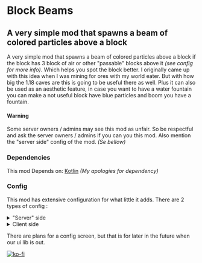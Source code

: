# Block Beams

A very simple mod that spawns a beam of colored particles above a block
---

A very simple mod that spawns a beam of colored particles above a block if the block has 3 block of air or other 
"passable" blocks above it *(see config for more info)*. Which helps you spot the block better. I
originally came up with this idea when I was mining for ores with my world eater. But with how big the 1.18 caves are
this is going to be useful there as well. Plus it can also be used as an aesthetic feature, in case you want to have a
water fountain you can make a not useful block have blue particles and boom you have a fountain.

#### Warning

Some server owners / admins may see this mod as unfair. So be respectful and ask the server owners / admins if you can
you this mod. Also mention the "server side" config of the mod. *(Se bellow)*

### Dependencies

This mod Depends on: [Kotlin](https://modrinth.com/mod/fabric-language-kotlin) *(My apologies for dependency)*

### Config

This mod has extensive configuration for what little it adds.
There are 2 types of config :

<details>
    <summary>"Server" side</summary>
Block Beams is not supported on the server but there is a server side type config.


The only think you can configure server side is the block pass list. It is configured by a vanilla tag, so you just
have to set up a tag on the severer, then all the clients that use the mod will be configured, no need to install the
mod on the server. *(Only thing to add is that the clients can override if they use the server tag or not)*

If you wish to:

- make your own tag just
  go [here for the example pack](https://github.com/theendercore/BlockBeams/tree/1.19/examples/exmple_pack) and then
  just reconfigure it as you like.
- use the [default pack](https://github.com/theendercore/BlockBeams/raw/1.19/examples/DefaultPack.zip)
- disable to mod [empty pack](https://github.com/theendercore/BlockBeams/raw/1.19/examples/EmptyPack.zip)

</details>

<details>
    <summary>Client side</summary>

As stated in server config most configs are on the client:

- "blockBeams" is the list of blocks that will emit the particles and there color. It has a very simple format
  of `["namespace:block": hex color]`
- "blockCheckType" is the way the mod check for what blocks to pass through
    - SERVER_ONLY - Gets the tag from the server and checks based on that, if the server has no tag then the mod is
      disabled \[DEFAULT\]
    - CLIENT_ONLY - Uses the client tag from his config (Use only if it is okay to do on the server)
    - ~~SERVER_THEN_CLIENT - Not implemented~~
- "clientTag" The client equivalent of the server side tag. Works like vanilla tag.

</details>

There are plans for a config screen, but that is for later in the future when our ui lib is out.

[![ko-fi](https://ko-fi.com/img/githubbutton_sm.svg)](https://ko-fi.com/M4M7DWJCH)




